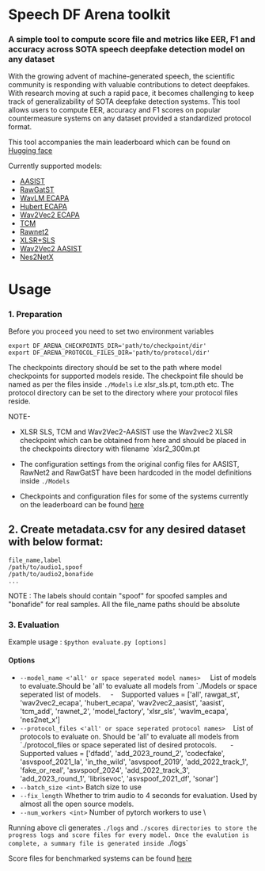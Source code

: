 # Speech DF Arena toolkit

### A simple tool to compute score file and metrics like EER, F1 and accuracy across SOTA speech deepfake detection model on any dataset 

With the growing advent of machine-generated speech, the scientific community is responding with valuable contributions to detect deepfakes. With research moving at such a rapid pace, it becomes challenging to keep track of generalizability of SOTA deepfake detection systems. This tool allows users to compute EER, accuracy and F1 scores on popular countermeasure systems on any dataset provided a standardized protocol format.

This tool accompanies the main leaderboard which  can be found on [Hugging face](https://huggingface.co/spaces/Speech-Arena-2025/Speech-DF-Arena)

Currently supported models:

- [AASIST](https://arxiv.org/abs/2110.01200)  
- [RawGatST](https://arxiv.org/abs/2107.12710)  
- [WavLM ECAPA](https://www.isca-archive.org/asvspoof_2024/kulkarni24_asvspoof.pdf)  
- [Hubert ECAPA](https://www.isca-archive.org/asvspoof_2024/kulkarni24_asvspoof.pdf)  
- [Wav2Vec2 ECAPA](https://www.isca-archive.org/asvspoof_2024/kulkarni24_asvspoof.pdf)  
- [TCM](https://arxiv.org/abs/2406.17376)  
- [Rawnet2](https://arxiv.org/pdf/2011.01108)  
- [XLSR+SLS](https://openreview.net/pdf?id=acJMIXJg2u)  
- [Wav2Vec2 AASIST](https://arxiv.org/pdf/2202.12233)  
- [Nes2NetX](https://arxiv.org/pdf/2504.05657)

# Usage 							
### 1. Preparation 

Before you proceed you need to set two environment variables
```
export DF_ARENA_CHECKPOINTS_DIR='path/to/checkpoint/dir'
export DF_ARENA_PROTOCOL_FILES_DIR='path/to/protocol/dir'
```
The checkpoints directory should be set to the path where model checkpoints for supported models reside. The checkpoint file should be named as per the files inside  `./Models`  i.e xlsr_sls.pt, tcm.pth etc. 
The protocol directory can be set to the directory where your protocol files reside.

NOTE- 
- XLSR SLS, TCM and Wav2Vec2-AASIST use the Wav2vec2 XLSR checkpoint which can be obtained from here and should be placed in the checkpoints directory with filename `xlsr2_300m.pt

- The configuration settings from the original config files for AASIST, RawNet2 and RawGatST have been hardcoded in the model definitions inside `./Models`
- Checkpoints and configuration files for some of the systems currently on the leaderboard can be found [here](https://drive.google.com/file/d/1iajJbXtrTDgyvxQYBA44V9_-nd9RaMzj/view?usp=sharing) 

## 2. Create metadata.csv for any desired dataset with below format:
```
file_name,label
/path/to/audio1,spoof
/path/to/audio2,bonafide
...

```
NOTE : The labels should contain "spoof" for spoofed samples and "bonafide" for real samples.
       All the file_name paths should be absolute 

### 3. Evaluation



Example usage : 
`$python evaluate.py [options]`

#### Options

- `--model_name <'all' or space seperated model names>` 
&nbsp;&nbsp;&nbsp; List of models to evaluate.Should be 'all' to evaluate all models from `./Models or space seperated list of models.
&nbsp;&nbsp;&nbsp; - &nbsp;&nbsp;&nbsp;Supported values = ['all', rawgat_st', 'wav2vec2_ecapa', 'hubert_ecapa', 'wav2vec2_aasist', 'aasist', 'tcm_add', 'rawnet_2', 'model_factory', 'xlsr_sls', 'wavlm_ecapa', 'nes2net_x']
- `--protocol_files <'all' or space seperated protocol names>` 
&nbsp;&nbsp;&nbsp;List of protocols to evaluate on. Should be 'all' to evaluate all models from `./protocol_files or space seperated list of desired protocols.
&nbsp;&nbsp;&nbsp;&nbsp;&nbsp;&nbsp;- Supported values =  ['dfadd', 'add_2023_round_2', 'codecfake', 'asvspoof_2021_la', 'in_the_wild', 'asvspoof_2019', 'add_2022_track_1', 'fake_or_real', 'asvspoof_2024', 'add_2022_track_3', 'add_2023_round_1', 'librisevoc', 'asvspoof_2021_df', 'sonar']
- `--batch_size <int>`   Batch size to use 
- `--fix_length` Whether to trim audio to 4 seconds for evaluation. Used by almost all the open source models.
- `--num_workers <int>` Number of pytorch workers to use \

Running above cli generates `./logs` and `./scores directories to store the progress logs and score files for every model. Once the evalution is complete, a summary file is generated inside `./logs`

Score files for benchmarked systems can be found [here](https://drive.google.com/file/d/1pI-tvCZt4U__gGGLsCQMdZqLv_QBe4NW/view?usp=sharing)